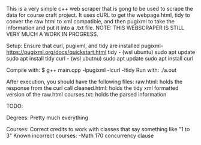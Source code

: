 This is a very simple c++ web scraper that is gong to be used to scrape the data for course craft project.
It uses cURL to get the webpage html, tidy to conver the raw html to xml compatible, and then pugixml to take the information and put it into a .txt file.
NOTE: THIS WEBSCRAPER IS STILL VERY MUCH A WORK IN PROGRESS.

Setup:
Ensure that curl, pugixml, and tidy are installed
pugixml- https://pugixml.org/docs/quickstart.html
tidy - (wsl ubuntu) sudo apt update
                    sudo apt install tidy
curl - (wsl ubutnu) sudo apt update
                    sudo apt install curl

Compile with: $ g++ main.cpp -lpugixml -lcurl -ltidy
Run with: ./a.out

After execution, you should have the following files:
    raw.html: holds the response from the curl call
    cleaned.html: holds the tidy xml formatted version of the raw.html
    courses.txt: holds the parsed information



TODO:

Degrees:
    Pretty much everything

Courses:
    Correct credits to work with classes that say something like "1 to 3"
    Known incorrect courses:
        -Math 170 concurrency clause